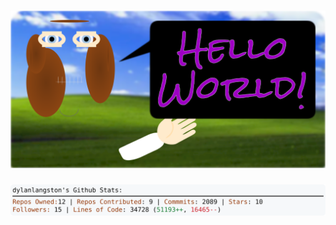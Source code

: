<!-- 
Version 2.0.49
Built Thu Jun 13 2024 05:06:18 GMT+0000 (Coordinated Universal Time)
-->

<h1 align="center">
  <a href="https://github.com/dylanlangston/dylanlangston/tree/master/src" title="Click to View Source">
    <picture width="100%" alt="Dylan">
      <source media="(prefers-color-scheme: dark)" srcset="dylan-dark.svg?version=2.0.49">
      <img src="dylan-light.svg?version=2.0.49" alt="Dylan">
    </picture>
  </a>
</h1>

<div align="center">
  <picture width="100%" alt="Profile Info and Stats">
    <source media="(prefers-color-scheme: dark)" srcset="stats-dark.svg?version=2.0.49">
    <img src="stats-light.svg?version=2.0.49" alt="Profile Info and Stats">
  </picture>
</div>

